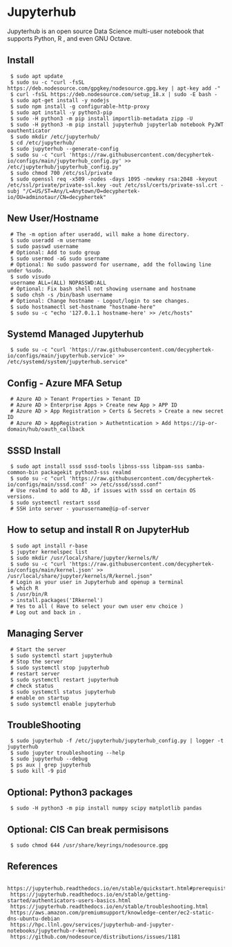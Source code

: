 Jupyterhub
=====

Jupyterhub is an open source Data Science multi-user notebook that supports Python, R , and even GNU Octave.  

Install
-------

     $ sudo apt update 
     $ sudo su -c "curl -fsSL https://deb.nodesource.com/gpgkey/nodesource.gpg.key | apt-key add -"
     $ curl -fsSL https://deb.nodesource.com/setup_18.x | sudo -E bash - 
     $ sudo apt-get install -y nodejs 
     $ sudo npm install -g configurable-http-proxy
     $ sudo apt install -y python3-pip  
     $ sudo -H python3 -m pip install importlib-metadata zipp -U
     $ sudo -H python3 -m pip install jupyterhub jupyterlab notebook PyJWT oauthenticator 
     $ sudo mkdir /etc/jupyterhub/
     $ cd /etc/jupyterhub/
     $ sudo jupyterhub --generate-config
     $ sudo su -c "curl 'https://raw.githubusercontent.com/decyphertek-io/configs/main/jupyterhub_config.py' >> /etc/jupyterhub/jupyterhub_config.py"
     $ sudo chmod 700 /etc/ssl/private
     $ sudo openssl req -x509 -nodes -days 1095 -newkey rsa:2048 -keyout /etc/ssl/private/private-ssl.key -out /etc/ssl/certs/private-ssl.crt -subj "/C=US/ST=Any/L=Anytown/O=decyphertek-io/OU=adminotaur/CN=decyphertek"

New User/Hostname
-----------------

     # The -m option after useradd, will make a home directory.
     $ sudo useradd -m username
     $ sudo passwd username
     # Optional: Add to sudo group
     $ sudo usermod -aG sudo username
     # Optional: No sudo password for username, add the following line under %sudo. 
     $ sudo visudo
     username ALL=(ALL) NOPASSWD:ALL
     # Optional: Fix bash shell not showing username and hostname
     $ sudo chsh -s /bin/bash username
     # Optional: Change hostname - Logout/login to see changes.
     $ sudo hostnamectl set-hostname "hostname-here"
     $ sudo su -c "echo '127.0.1.1 hostname-here' >> /etc/hosts"
  
Systemd Managed Jupyterhub
--------------------------

     $ sudo su -c "curl 'https://raw.githubusercontent.com/decyphertek-io/configs/main/jupyterhub.service' >> /etc/systemd/system/jupyterhub.service"
  
Config - Azure MFA Setup
------------------------

     # Azure AD > Tenant Properties > Tenant ID 
     # Azure AD > Enterprise Apps > Create new App > APP ID 
     # Azure AD > App Registration > Certs & Secrets > Create a new secret ID
     # Azure AD > AppRegistration > Authetntication > Add https://ip-or-domain/hub/oauth_callback

SSSD Install
-------------

     $ sudo apt install sssd sssd-tools libnss-sss libpam-sss samba-common-bin packagekit python3-sss realmd
     $ sudo su -c "curl 'https://raw.githubusercontent.com/decyphertek-io/configs/main/sssd.conf' >> /etc/sssd/sssd.conf"
     # Use realmd to add to AD, if issues with sssd on certain OS versions. 
     $ sudo systemctl restart sssd 
     # SSH into server - yourusername@ip-of-server

How to setup and install R on JupyterHub
----------------------------------------

     $ sudo apt install r-base
     $ jupyter kernelspec list
     $ sudo mkdir /usr/local/share/jupyter/kernels/R/
     $ sudo su -c "curl 'https://raw.githubusercontent.com/decyphertek-io/configs/main/kernel.json' >> /usr/local/share/jupyter/kernels/R/kernel.json"
     # Login as your user in Jupyterhub and openup a terminal
     $ which R
     $ /usr/bin/R
     > install.packages('IRkernel')
     # Yes to all ( Have to select your own user env choice ) 
     # Log out and back in . 
 
Managing Server
---------------

     # Start the server
     $ sudo systemctl start jupyterhub
     # Stop the server
     $ sudo systemctl stop jupyterhub
     # restart server
     $ sudo systemctl restart jupyterhub
     # check status
     $ sudo systemctl status jupyterhub
     # enable on startup
     $ sudo systemctl enable jupyterhub

TroubleShooting
---------------

     $ sudo jupyterhub -f /etc/jupyterhub/jupyterhub_config.py | logger -t jupyterhub
     $ sudo jupyter troubleshooting --help
     $ sudo jupyterhub --debug
     $ ps aux | grep jupyterhub
     $ sudo kill -9 pid

Optional: Python3 packages
--------------------------

     $ sudo -H python3 -m pip install numpy scipy matplotlib pandas

Optional: CIS Can break permisisons
------------------------------------

     $ sudo chmod 644 /usr/share/keyrings/nodesource.gpg
     

References
-----------

     https://jupyterhub.readthedocs.io/en/stable/quickstart.html#prerequisites
     https://jupyterhub.readthedocs.io/en/stable/getting-started/authenticators-users-basics.html
     https://jupyterhub.readthedocs.io/en/stable/troubleshooting.html
     https://aws.amazon.com/premiumsupport/knowledge-center/ec2-static-dns-ubuntu-debian
     https://hpc.llnl.gov/services/jupyterhub-and-jupyter-notebooks/jupyterhub-r-kernel
     https://github.com/nodesource/distributions/issues/1181

